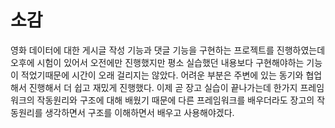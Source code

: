 # 소감
영화 데이터에 대한 게시글 작성 기능과 댓글 기능을 구현하는 프로젝트를 진행하였는데 오후에 시험이 있어서 오전에만 진행했지만
평소 실습했던 내용보다 구현해야하는 기능이 적었기때문에 시간이 오래 걸리지는 않았다.
어려운 부분은 주변에 있는 동기와 협업해서 진행해서 더 쉽고 재밌게 진행했다.
이제 곧 장고 실습이 끝나가는데 한가지 프레임워크의 작동원리와 구조에 대해 배웠기 때문에 다른 프레임워크를 배우더라도 장고의 작동원리를 생각하면서 구조를 이해하면서 배우고 사용해야겠다.
